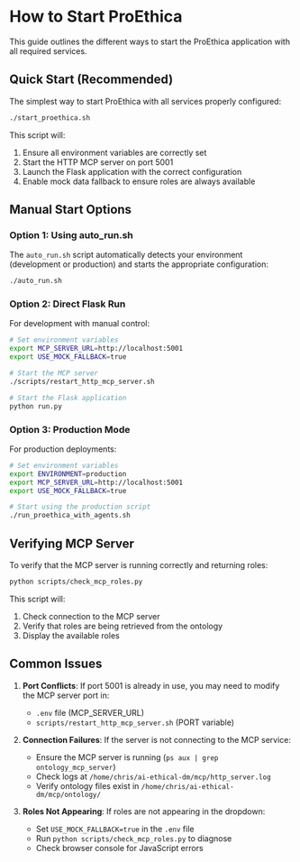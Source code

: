 # How to Start ProEthica

This guide outlines the different ways to start the ProEthica application with all required services.

## Quick Start (Recommended)

The simplest way to start ProEthica with all services properly configured:

```bash
./start_proethica.sh
```

This script will:
1. Ensure all environment variables are correctly set
2. Start the HTTP MCP server on port 5001
3. Launch the Flask application with the correct configuration
4. Enable mock data fallback to ensure roles are always available

## Manual Start Options

### Option 1: Using auto_run.sh

The `auto_run.sh` script automatically detects your environment (development or production) and starts the appropriate configuration:

```bash
./auto_run.sh
```

### Option 2: Direct Flask Run

For development with manual control:

```bash
# Set environment variables
export MCP_SERVER_URL=http://localhost:5001
export USE_MOCK_FALLBACK=true

# Start the MCP server
./scripts/restart_http_mcp_server.sh

# Start the Flask application
python run.py
```

### Option 3: Production Mode

For production deployments:

```bash
# Set environment variables
export ENVIRONMENT=production
export MCP_SERVER_URL=http://localhost:5001
export USE_MOCK_FALLBACK=true

# Start using the production script
./run_proethica_with_agents.sh
```

## Verifying MCP Server

To verify that the MCP server is running correctly and returning roles:

```bash
python scripts/check_mcp_roles.py
```

This script will:
1. Check connection to the MCP server
2. Verify that roles are being retrieved from the ontology
3. Display the available roles

## Common Issues

1. **Port Conflicts**: If port 5001 is already in use, you may need to modify the MCP server port in:
   - `.env` file (MCP_SERVER_URL)
   - `scripts/restart_http_mcp_server.sh` (PORT variable)

2. **Connection Failures**: If the server is not connecting to the MCP service:
   - Ensure the MCP server is running (`ps aux | grep ontology_mcp_server`)
   - Check logs at `/home/chris/ai-ethical-dm/mcp/http_server.log`
   - Verify ontology files exist in `/home/chris/ai-ethical-dm/mcp/ontology/`

3. **Roles Not Appearing**: If roles are not appearing in the dropdown:
   - Set `USE_MOCK_FALLBACK=true` in the `.env` file
   - Run `python scripts/check_mcp_roles.py` to diagnose
   - Check browser console for JavaScript errors
